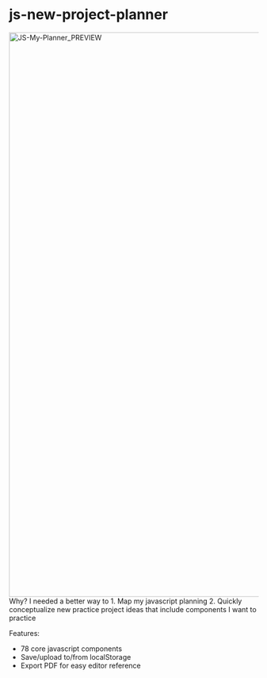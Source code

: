 # js-new-project-planner
<img width="1139" alt="JS-My-Planner_PREVIEW" src="https://github.com/user-attachments/assets/49190edb-a58b-4a58-82ce-2b104681e775" />
Why? I needed a better way to 
  1. Map my javascript planning
  2. Quickly conceptualize new practice project ideas that include components I want to practice

Features:
- 78 core javascript components
- Save/upload to/from localStorage
- Export PDF for easy editor reference 
